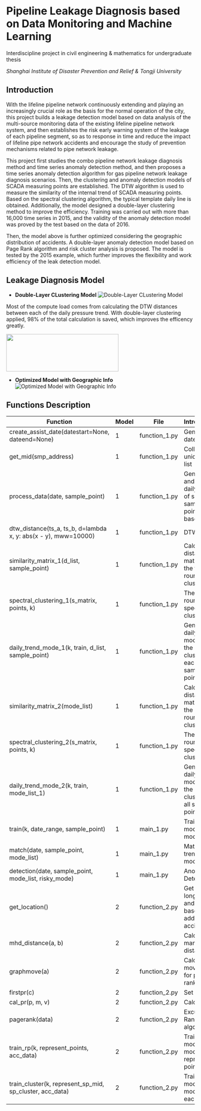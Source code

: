 # Pipeline Leakage Diagnosis based on Data Monitoring and Machine Learning

Interdiscipline project in civil engineering & mathematics for undergraduate thesis

*Shanghai Institute of Disaster Prevention and Relief & Tongji University*

## Introduction

With the lifeline pipeline network continuously extending and playing an increasingly crucial role as the basis for the normal operation of the city, this project builds a leakage detection model based on data analysis of the multi-source monitoring data of the existing lifeline pipeline network system, and then establishes the risk early warning system of the leakage of each pipeline segment, so as to response in time and reduce the impact of lifeline pipe network accidents and encourage the study of prevention mechanisms related to pipe network leakage.

This project first studies the combo pipeline network leakage diagnosis method and time series anomaly detection method, and then proposes a time series anomaly detection algorithm for gas pipeline network leakage diagnosis scenarios. Then, the clustering and anomaly detection models of SCADA measuring points are established. The DTW algorithm is used to measure the similarity of the internal trend of SCADA measuring points. Based on the spectral clustering algorithm, the typical template daily line is obtained. Additionally, the model designed a double-layer clustering method to improve the efficiency. Training was carried out with more than 16,000 time series in 2015, and the validity of the anomaly detection model was proved by the test based on the data of 2016. 

Then, the model above is further optimized considering the geographic distribution of accidents. A double-layer anomaly detection model based on Page Rank algorithm and risk cluster analysis is proposed. The model is tested by the 2015 example, which further improves the flexibility and work efficiency of the leak detection model.

## Leakage Diagnosis Model

- **Double-Layer CLustering Model**
![Double-Layer CLustering Model](https://github.com/carajumpshigh/Pipeline_Leakage_Diagnosis_based_on_Data_Monitoring_and_Machine_Learning/blob/master/Images/Leakage%20Diagnosis%20Model.png)

Most of the compute load comes from calculating the DTW distances between each of the daily pressure trend. With double-layer clustering applied, 98% of the total calculation is saved, which improves the efficency greatly.

<img align="center" src="https://github.com/carajumpshigh/Pipeline_Leakage_Diagnosis_based_on_Data_Monitoring_and_Machine_Learning/blob/master/Images/Calculation%20Comparison.png" width="300" height="100">

- **Optimized Model with Geographic Info**
![Optimized Model with Geographic Info](https://github.com/carajumpshigh/Pipeline_Leakage_Diagnosis_based_on_Data_Monitoring_and_Machine_Learning/blob/master/Images/Leakage%20Diagnosis%20Model%20with%20Spatial%20Info.png)

## Functions Description
| Function                                                       | Model | File          | Introduction                                                      |
|----------------------------------------------------------------|-------|---------------|-------------------------------------------------------------------|
| create_assist_date(datestart=None, dateend=None)               | 1     | function_1.py | Generate date list                                                |
| get_mid(smp_address)                                           | 1     | function_1.py | Collect unique MID list                                           |
| process_data(date, sample_point)                               | 1     | function_1.py | Generate and plot daily trend of single sample point(hour based)  |
| dtw_distance(ts_a, ts_b, d=lambda x, y: abs(x - y), mww=10000) | 1     | function_1.py | DTW                                                               |
| similarity_matrix_1(d_list, sample_point)                      | 1     | function_1.py | Calculate distance matrix for the first round of clustering       |
| spectral_clustering_1(s_matrix, points, k)                     | 1     | function_1.py | The first round of spectral clustering                            |
| daily_trend_mode_1(k, train, d_list, sample_point)             | 1     | function_1.py | Generate daily trend mode for the clusters(for each sample point) |
| similarity_matrix_2(mode_list)                                 | 1     | function_1.py | Calculate distance matrix for the second round of clustering      |
| spectral_clustering_2(s_matrix, points, k)                     | 1     | function_1.py | The second round of spectral clustering                           |
| daily_trend_mode_2(k, train, mode_list_1)                      | 1     | function_1.py | Generate daily trend mode for the clusters(for all sample points) |
| train(k, date_range, sample_point)                             | 1     | main_1.py     | Train the model to get mode list                                  |
| match(date, sample_point, mode_list)                           | 1     | main_1.py     | Match daily trend with modes                                      |
| detection(date, sample_point, mode_list, risky_mode)           | 1     | main_1.py     | Anomaly Detection                                                 |
| get_location()                                                 | 2     | function_2.py | Get longitude and latitude based on address of accidents          |
| mhd_distance(a, b)                                             | 2     | function_2.py | Calculate manhattan distance                                      |
| graphmove(a)                                                   | 2     | function_2.py | Calculate move matrix for page rank                               |
| firstpr(c)                                                     | 2     | function_2.py | Set initial pr                                                    |
| cal_pr(p, m, v)                                                | 2     | function_2.py | Calculate pr                                                      |
| pagerank(data)                                                 | 2     | function_2.py | Excute Page Rank algorithm                                        |
| train_rp(k, represent_points, acc_data)                        | 2     | function_2.py | Train the model to get mode list for represent points             |
| train_cluster(k, represent_sp_mid, sp_cluster, acc_data)       | 2     | function_2.py | Train the model to get mode list for each cluster                 |
